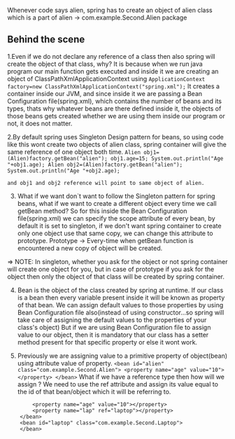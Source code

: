 Whenever code says alien, spring has to create an object of alien class which is a part of 
alien -> com.example.Second.Alien package

## Behind the scene

1.Even if we do not declare any reference of a class then also spring will create the object of that class, why?
It is because when we run java program our main function gets executed and inside it we are creating an object of ClassPathXmlApplicationContext using
``ApplicationContext factory=new ClassPathXmlApplicationContext("spring.xml");``
It creates a container inside our JVM, and since
inside it we are passing a Bean Configuration file(spring.xml), which contains the number of beans and its types, thats why whatever beans are there defined inside it, the objects of those beans gets created whether we are using them inside our program or not, it does not matter.

2.By default spring uses Singleton Design pattern for beans, so using code like this wont create two objects of alien class, spring container will give the same reference of one object both time.
  	```Alien obj1=(Alien)factory.getBean("alien");
    obj1.age=15;
    System.out.println("Age "+obj1.age);
    Alien obj2=(Alien)factory.getBean("alien");
    System.out.println("Age "+obj2.age);```
   
   	and obj1 and obj2 reference will point to same object of alien.
 
3. What if we want don`t want to follow the Singleton pattern for spring beans, what if we want to create a different object every time we call getBean method?
So for this inside the Bean Configuration file(spring.xml) we can specify the scope attribute of every bean, by default it is set to singleton, if we don't want spring container to create only one object use that same copy, we can change this attribute to prototype.
Prototype -> Every-time when getBean function is encountered a new copy of object will be created. 

=> NOTE: In singleton, whether you ask for the object or not spring container will create one object for you, but in case of prototype if you ask for the object then only the object of that class will be created by spring container.

4. Bean is the object of the class created by spring at runtime.
If our class is a bean then every variable present inside it will be known as property of that bean.
We can assign default values to those properties by using Bean Configuration file also(instead of using constructor...so spring will take care of assigning the default values to the properties of your class's object)
But if we are using Bean Configuration file to assign value to our object, then it is mandatory that our class has a setter method present for that specific property or else it wont work.

 5. Previously we are assigning value to a primitive property of object(bean) using attribute value of property.
 		```<bean id="alien" class="com.example.Second.Alien">
			<property name="age" value="10"></property>
		</bean>```
What if we have a reference type then how will we assign ?
We need to use the ref attribute and assign its value equal to the id of that bean/object which it will be referring to. 
```<bean id="alien" class="com.example.Second.Alien">
		<property name="age" value="10"></property>
		<property name="lap" ref="laptop"></property> 
	</bean>
	<bean id="laptop" class="com.example.Second.Laptop">
	</bean>
```
        


     

